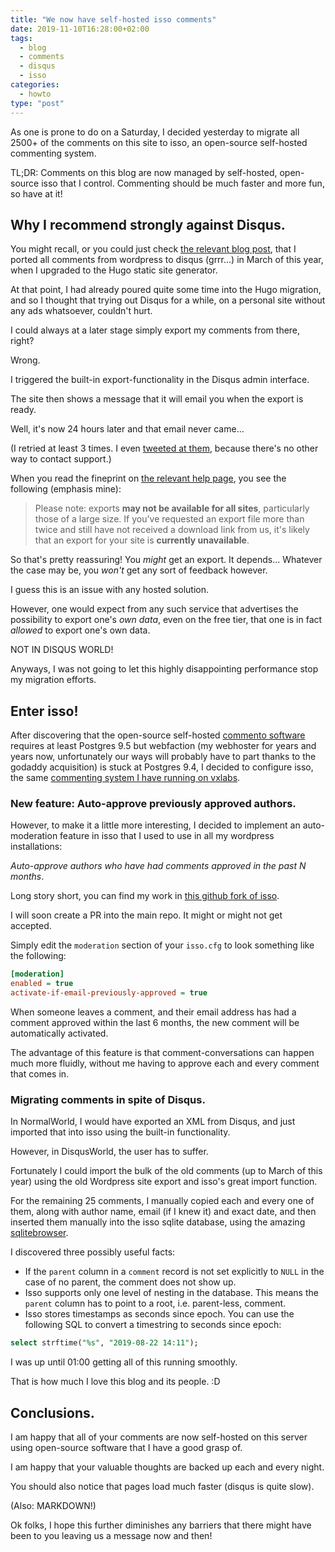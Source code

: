 ```yaml
---
title: "We now have self-hosted isso comments"
date: 2019-11-10T16:28:00+02:00
tags:
  - blog
  - comments
  - disqus
  - isso
categories:
  - howto
type: "post"
---
```


As one is prone to do on a Saturday, I decided yesterday to migrate all 2500+
of the comments on this site to isso, an open-source self-hosted commenting
system.

TL;DR: Comments on this blog are now managed by self-hosted, open-source isso
that I control. Commenting should be much faster and more fun, so have at it!

## Why I recommend strongly against Disqus.

You might recall, or you could just check [the relevant blog
post](/2019/03/31/wordpress-to-hugo/#transfer-comments-to-disqus), that I
ported all comments from wordpress to disqus (grrr...) in March of this year,
when I upgraded to the Hugo static site generator.

At that point, I had already poured quite some time into the Hugo migration,
and so I thought that trying out Disqus for a while, on a personal site without
any ads whatsoever, couldn't hurt.

I could always at a later stage simply export my comments from there, right?

Wrong.

I triggered the built-in export-functionality in the Disqus admin interface.

The site then shows a message that it will email you when the export is ready.

Well, it's now 24 hours later and that email never came...

(I retried at least 3 times. I even [tweeted at
them](https://twitter.com/cvoxel/status/1193181451002482690), because there's
no other way to contact support.)

When you read the fineprint on [the relevant help
page](https://help.disqus.com/en/articles/1717199-importing-exporting#exporting-from-disqus),
you see the following (emphasis mine):

> Please note: exports **may not be available for all sites**, particularly
> those of a large size. If you've requested an export file more than twice and
> still have not received a download link from us, it's likely that an export
> for your site is **currently unavailable**.

So that's pretty reassuring! You *might* get an export. It depends... Whatever
the case may be, you *won't* get any sort of feedback however.

I guess this is an issue with any hosted solution.

However, one would expect from any such service that advertises the possibility
to export one's *own data*, even on the free tier, that one is in fact
*allowed* to export one's own data.

NOT IN DISQUS WORLD!

Anyways, I was not going to let this highly disappointing performance stop my
migration efforts.

## Enter isso!

After discovering that the open-source self-hosted [commento
software](https://gitlab.com/commento/commento) requires at least Postgres 9.5
but webfaction (my webhoster for years and years now, unfortunately our ways
will probably have to part thanks to the godaddy acquisition) is stuck at
Postgres 9.4, I decided to configure isso, the same [commenting system I have
running on vxlabs](https://vxlabs.com/2019/04/06/isso-on-webfaction/).

### New feature: Auto-approve previously approved authors.

However, to make it a little more interesting, I decided to implement an
auto-moderation feature in isso that I used to use in all my wordpress
installations:

*Auto-approve authors who have had comments approved in the past N months*.

Long story short, you can find my work in [this github fork of
isso](https://github.com/cpbotha/isso/commits/cpbotha-auto-moderate-known-authors).

I will soon create a PR into the main repo. It might or might not get accepted.

Simply edit the `moderation` section of your `isso.cfg` to look something like
the following:

``` ini
[moderation]
enabled = true
activate-if-email-previously-approved = true
```

When someone leaves a comment, and their email address has had a comment
approved within the last 6 months, the new comment will be automatically
activated.

The advantage of this feature is that comment-conversations can happen much
more fluidly, without me having to approve each and every comment that comes
in.

### Migrating comments in spite of Disqus.

In NormalWorld, I would have exported an XML from Disqus, and just imported
that into isso using the built-in functionality.

However, in DisqusWorld, the user has to suffer.

Fortunately I could import the bulk of the old comments (up to March of this
year) using the old Wordpress site export and isso's great import function.

For the remaining 25 comments, I manually copied each and every one of them,
along with author name, email (if I knew it) and exact date, and then inserted
them manually into the isso sqlite database, using the amazing
[sqlitebrowser](https://sqlitebrowser.org/).

I discovered three possibly useful facts:

- If the `parent` column in a `comment` record is not set explicitly to `NULL`
  in the case of no parent, the comment does not show up.
- Isso supports only one level of nesting in the database. This means the
  `parent` column has to point to a root, i.e. parent-less, comment.
- Isso stores timestamps as seconds since epoch. You can use the following SQL
  to convert a timestring to seconds since epoch:
  
``` sql
select strftime("%s", "2019-08-22 14:11");
```

I was up until 01:00 getting all of this running smoothly.

That is how much I love this blog and its people. :D

## Conclusions.

I am happy that all of your comments are now self-hosted on this server using
open-source software that I have a good grasp of.

I am happy that your valuable thoughts are backed up each and every night.

You should also notice that pages load much faster (disqus is quite slow).

(Also: MARKDOWN!)

Ok folks, I hope this further diminishes any barriers that there might have
been to you leaving us a message now and then!
